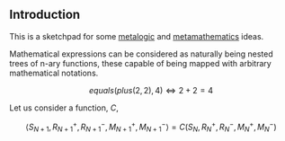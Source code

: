 ## Introduction

This is a sketchpad for some [metalogic](https://en.wikipedia.org/wiki/Metalogic) and [metamathematics](https://en.wikipedia.org/wiki/Metamathematics) ideas.

Mathematical expressions can be considered as naturally being nested trees of n-ary functions, these capable of being mapped with arbitrary mathematical notations.

$$equals(plus(2, 2), 4) \Leftrightarrow 2 + 2 = 4$$

Let us consider a function, $C$,

$$\langle S_{N+1}, R^{+}_{N+1}, R^{-}_{N+1}, M^{+}_{N+1}, M^{-}_{N+1} \rangle = C(S_{N}, R^{+}_{N}, R^{-}_{N}, M^{+}_{N}, M^{-}_{N})$$

